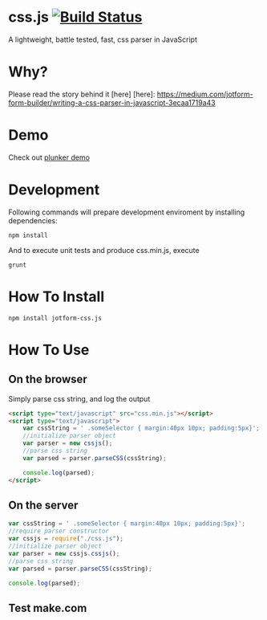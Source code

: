 css.js [![Build Status](https://travis-ci.org/jotform/css.js.svg)](https://travis-ci.org/jotform/css.js)
======

A lightweight, battle tested, fast, css parser in JavaScript


Why?
=====
Please read the story behind it [here]
[here]: https://medium.com/jotform-form-builder/writing-a-css-parser-in-javascript-3ecaa1719a43

Demo
======

Check out [plunker demo]

[plunker demo]: http://embed.plnkr.co/qMRJpJ92BHNrJuCnbRFB/preview

Development
======

Following commands will prepare development enviroment by installing dependencies:

```
npm install
```

And to execute unit tests and produce css.min.js, execute

```
grunt
```

How To Install
======

```
npm install jotform-css.js
```

How To Use
======

On the browser
------

Simply parse css string, and log the output

```html
<script type="text/javascript" src="css.min.js"></script>
<script type="text/javascript">
	var cssString = ' .someSelector { margin:40px 10px; padding:5px}';
	//initialize parser object
	var parser = new cssjs();
	//parse css string
	var parsed = parser.parseCSS(cssString);

	console.log(parsed);
</script>
```


On the server
------


```js
var cssString = ' .someSelector { margin:40px 10px; padding:5px}';
//require parser constructor
var cssjs = require("./css.js");
//initialize parser object
var parser = new cssjs.cssjs();
//parse css string
var parsed = parser.parseCSS(cssString);

console.log(parsed);
```

Test make.com
------
